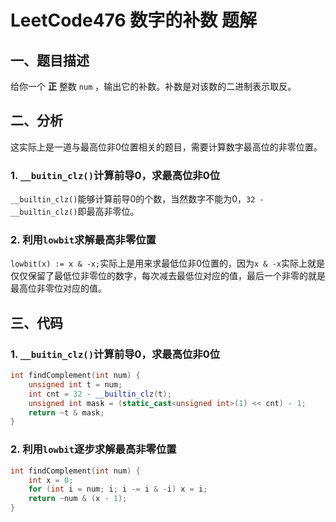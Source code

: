 # LeetCode476 数字的补数 题解

## 一、题目描述

给你一个 **正** 整数 `num` ，输出它的补数。补数是对该数的二进制表示取反。



## 二、分析

这实际上是一道与最高位非0位置相关的题目，需要计算数字最高位的非零位置。

### 1. `__buitin_clz()`计算前导0，求最高位非0位

`__builtin_clz()`能够计算前导0的个数，当然数字不能为0，`32 - __builtin_clz()`即最高非零位。

### 2. 利用`lowbit`求解最高非零位置

`lowbit(x) := x & -x;`实际上是用来求最低位非0位置的，因为`x & -x`实际上就是仅仅保留了最低位非零位的数字，每次减去最低位对应的值，最后一个非零的就是最高位非零位对应的值。



## 三、代码

### 1. `__buitin_clz()`计算前导0，求最高位非0位

```c++
int findComplement(int num) {
    unsigned int t = num;
    int cnt = 32 - __builtin_clz(t);
    unsigned int mask = (static_cast<unsigned int>(1) << cnt) - 1;
    return ~t & mask;
}
```



### 2. 利用`lowbit`逐步求解最高非零位置

```c++
int findComplement(int num) {
    int x = 0;
    for (int i = num; i; i -= i & -i) x = i;
    return ~num & (x - 1);
}
```

